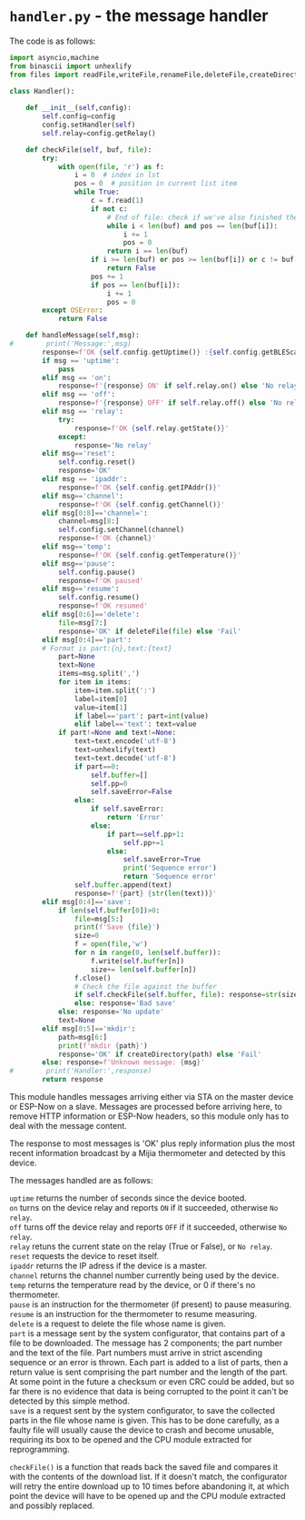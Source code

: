 # `handler.py` - the message handler #

The code is as follows:
```python
import asyncio,machine
from binascii import unhexlify
from files import readFile,writeFile,renameFile,deleteFile,createDirectory

class Handler():
    
    def __init__(self,config):
        self.config=config
        config.setHandler(self)
        self.relay=config.getRelay()

    def checkFile(self, buf, file):
        try:
            with open(file, 'r') as f:
                i = 0  # index in lst
                pos = 0  # position in current list item
                while True:
                    c = f.read(1)
                    if not c:
                        # End of file: check if we've also finished the list
                        while i < len(buf) and pos == len(buf[i]):
                            i += 1
                            pos = 0
                        return i == len(buf)
                    if i >= len(buf) or pos >= len(buf[i]) or c != buf[i][pos]:
                        return False
                    pos += 1
                    if pos == len(buf[i]):
                        i += 1
                        pos = 0
        except OSError:
            return False

    def handleMessage(self,msg):
#        print('Message:',msg)
        response=f'OK {self.config.getUptime()} :{self.config.getBLEScan().getValues()}'
        if msg == 'uptime':
            pass
        elif msg == 'on':
            response=f'{response} ON' if self.relay.on() else 'No relay'
        elif msg == 'off':
            response=f'{response} OFF' if self.relay.off() else 'No relay'
        elif msg == 'relay':
            try:
                response=f'OK {self.relay.getState()}'
            except:
                response='No relay'
        elif msg=='reset':
            self.config.reset()
            response='OK'
        elif msg == 'ipaddr':
            response=f'OK {self.config.getIPAddr()}'
        elif msg=='channel':
            response=f'OK {self.config.getChannel()}'
        elif msg[0:8]=='channel=':
            channel=msg[8:]
            self.config.setChannel(channel)
            response=f'OK {channel}'
        elif msg=='temp':
            response=f'OK {self.config.getTemperature()}'
        elif msg=='pause':
            self.config.pause()
            response=f'OK paused'
        elif msg=='resume':
            self.config.resume()
            response=f'OK resumed'
        elif msg[0:6]=='delete':
            file=msg[7:]
            response='OK' if deleteFile(file) else 'Fail'
        elif msg[0:4]=='part':
        # Format is part:{n},text:{text}
            part=None
            text=None
            items=msg.split(',')
            for item in items:
                item=item.split(':')
                label=item[0]
                value=item[1]
                if label=='part': part=int(value)
                elif label=='text': text=value
            if part!=None and text!=None:
                text=text.encode('utf-8')
                text=unhexlify(text)
                text=text.decode('utf-8')
                if part==0:
                    self.buffer=[]
                    self.pp=0
                    self.saveError=False
                else:
                    if self.saveError:
                        return 'Error'
                    else:
                        if part==self.pp+1:
                            self.pp+=1
                        else:
                            self.saveError=True
                            print('Sequence error')
                            return 'Sequence error'
                self.buffer.append(text)
                response=f'{part} {str(len(text))}'
        elif msg[0:4]=='save':
            if len(self.buffer[0])>0:
                file=msg[5:]
                print(f'Save {file}')
                size=0
                f = open(file,'w')
                for n in range(0, len(self.buffer)):
                    f.write(self.buffer[n])
                    size+= len(self.buffer[n])
                f.close()
                # Check the file against the buffer
                if self.checkFile(self.buffer, file): response=str(size) 
                else: response='Bad save'
            else: response='No update'
            text=None
        elif msg[0:5]=='mkdir':
            path=msg[6:]
            print(f'mkdir {path}')
            response='OK' if createDirectory(path) else 'Fail'
        else: response=f'Unknown message: {msg}'
#        print('Handler:',response)
        return response
```
This module handles messages arriving either via STA on the master device or ESP-Now on a slave. Messages are processed before arriving here, to remove HTTP information or ESP-Now headers, so this module only has to deal with the message content.

The response to most messages is 'OK' plus reply information plus the most recent information broadcast by a Mijia thermometer and detected by this device.

The messages handled are as follows:

`uptime` returns the number of seconds since the device booted.  
`on` turns on the device relay and reports `ON` if it succeeded, otherwise `No relay`.  
`off` turns off the device relay and reports `OFF` if it succeeded, otherwise `No relay`.  
`relay` retuns the current state on the relay (True or False), or `No relay`.  
`reset` requests the device to reset itself.  
`ipaddr` returns the IP adress if the device is a master.  
`channel` returns the channel number currently being used by the device.  
`temp` returns the temperature read by the device, or 0 if there's no thermometer.  
`pause` is an instruction for the thermometer (if present) to pause measuring.  
`resume` is an instruction for the thermometer to resume measuring.  
`delete` is a request to delete the file whose name is given.  
`part` is a message sent by the system configurator, that contains part of a file to be downloaded. The message has 2 components; the part number and the text of the file. Part numbers must arrive in strict ascending sequence or an error is thrown. Each part is added to a list of parts, then a return value is sent comprising the part number and the length of the part. At some point in the future a checksum or even CRC could be added, but so far there is no evidence that data is being corrupted to the point it can't be detected by this simple method.  
`save` is a request sent by the system configurator, to save the collected parts in the file whose name is given. This has to be done carefully, as a faulty file will usually cause the device to crash and become unusable, requiring its box to be opened and the CPU module extracted for reprogramming.

`checkFile()` is a function that reads back the saved file and compares it with the contents of the download list. If it doesn't match, the configurator will retry the entire download up to 10 times before abandoning it, at which point the device will have to be opened up and the CPU module extracted and possibly replaced.
